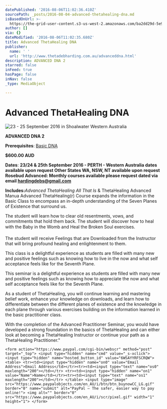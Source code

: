 ```yaml
---
datePublished: '2016-08-06T11:02:36.410Z'
sourcePath: _posts/2016-08-04-advanced-thetahealing-dna.md
isBasedOnUrl: >-
  https://the-grid-user-content.s3-us-west-2.amazonaws.com/ba2dd29d-5e9f-42c0-80ef-2d0c11bb55e3.jpg
author: []
via: {}
dateModified: '2016-08-06T11:02:35.680Z'
title: Advanced ThetaHealing DNA
publisher:
  name: ' '
  url: 'http://www.thetadebharding.com.au/advanceddna.html'
description: ADVANCED DNA 2
starred: false
inFeed: true
hasPage: false
inNav: false
_type: MediaObject

---
```

# Advanced ThetaHealing DNA
![23 - 25 September 2016 in Shoalwater Western Australia](https://the-grid-user-content.s3-us-west-2.amazonaws.com/134c3dc1-f695-47e0-976a-f38c0c4ba8d9.jpg)

**ADVANCED DNA 2**

**Prerequisites**: [Basic DNA][0]

**$600.00 AUD**

**Dates**: **23/24 & 25th September 2016 - PERTH - Western Australia dates available upon request Other States WA, NSW, NT available upon request**  
**Rosebud Advanced: Monthly courses available please request dated via email [hardingdebs@gmail.com][1]**

**Includes:**_Advanced ThetaHealing All That Is_ & ThetaHealing Advanced Manua Advanced ThetaHealing(r) Course expands the information in the Basic Class to encompass an in-depth understanding of the Seven Planes of Existence that surround us.

The student will learn how to clear old resentments, vows, and commitments that hold them back. The student will discover how to heal with the Baby in the Womb and Heal the Broken Soul exercises.

The student will receive Feelings that are Downloaded from the Instructor that will bring profound healing and enlightenment to them.

This class is a delightful experience as students are filled with many new and positive feelings such as knowing how to live in the now and what self acceptance feels like for the Seventh Plane.

This seminar is a delightful experience as students are filled with many new and positive feelings such as knowing how to appreciate the now and what self acceptance feels like for the Seventh Plane.

As a student of ThetaHealing, you will continue learning and mastering belief work, enhance your knowledge on downloads, and learn how to differentiate between the different planes of existence and the knowledge in each plane through various exercises building on the information learned in the basic practitioner class.

With the completion of the Advanced Practitioner Seminar, you would have developed a strong foundation in the basics of ThetaHealing and can either look at becoming a ThetaHealing Instructor or continue your path as a ThetaHealing Practitioner."

    <form action="https://www.paypal.com/cgi-bin/webscr" method="post" target="_top"> <input type="hidden" name="cmd" value="_s-xclick"> <input type="hidden" name="hosted_button_id" value="6WSAYYRFSCRQW"> <table> <tr><td><input type="hidden" name="on0" value="Email Address">Email Address</td></tr><tr><td><input type="text" name="os0" maxlength="200"></td></tr> <tr><td><input type="hidden" name="on1" value="Name">Name</td></tr><tr><td><input type="text" name="os1" maxlength="200"></td></tr> </table> <input type="image" src="https://www.paypalobjects.com/en_AU/i/btn/btn_buynowCC_LG.gif" border="0" name="submit" alt="PayPal – The safer, easier way to pay online!"> <img alt="" border="0" src="https://www.paypalobjects.com/en_AU/i/scr/pixel.gif" width="1" height="1"> </form> 



[0]: http://www.thetadebharding.com.au/basicdna.html
[1]: mailto:hardingdebs@gmail.com